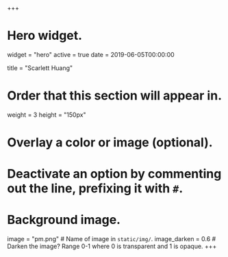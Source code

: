 +++
# Hero widget.
widget = "hero"
active = true
date = 2019-06-05T00:00:00

title = "Scarlett Huang"

# Order that this section will appear in.
weight = 3
height = "150px"

# Overlay a color or image (optional).
#   Deactivate an option by commenting out the line, prefixing it with `#`.

# Background image.
  image = "pm.png"  # Name of image in `static/img/`.
  image_darken = 0.6  # Darken the image? Range 0-1 where 0 is transparent and 1 is opaque.
+++
